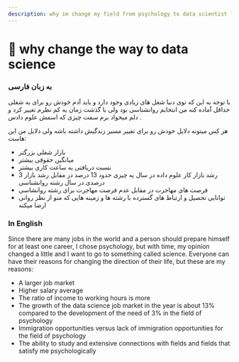 ```yaml
---
description: why im change my field from psychology to data scientist ?
---
```


# 🧐 why  change the way to data science

### به زبان فارسی&#x20;

با توجه به این که توی دنیا شغل های زیادی وجود دارد و باید آدم خودش رو برای یه شغلی حداقل آماده کنه  من  انتخابم روانشناسی بود ولی با گذشت زمان یه کم  نظرم تغییر کرد و دلم میخواد برم سمت چیزی که  اسمش علوم دادس .

هر کس میتونه دلایل خودش رو برای  تغییر مسیر زندگیش داشته باشه ولی دلایل من این هاست:

* بازار شغلی بزرگتر&#x20;
* میانگین حقوقی بیشتر&#x20;
* نسبت دریافتی به ساعت کاری  بیشتر&#x20;
* رشد بازار  کار علوم داده در سال یه چیزی حدود 13 درصد  در مقابل رشد بازار 3 درصدی در سال رشته روانشناسی&#x20;
* فرصت های مهاجرت در مقابل  عدم فرصت مهاجرت برای رشته روانشاسی &#x20;
* توانایی تحصیل و ارتباط های گسترده با رشته ها و زمینه هایی که منو از نظر روانی ارضا میکنه&#x20;



### In English

Since there are many jobs in the world and a person should prepare himself for at least one career, I chose psychology, but with time, my opinion changed a little and I want to go to something called science. Everyone can have their reasons for changing the direction of their life, but these are my reasons:

* &#x20;A larger job market
* &#x20;Higher salary average&#x20;
* The ratio of income to working hours is more&#x20;
* The growth of the data science job market in the year is about 13% compared to the development of the need of 3% in the field of psychology
* Immigration opportunities versus lack of immigration opportunities for the field of psychology
* &#x20;The ability to study and extensive connections with fields and fields that satisfy me psychologically
